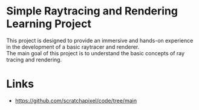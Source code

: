 # Simple Raytracing and Rendering Learning Project
This project is designed to provide an immersive and hands-on experience in the development of a basic raytracer and renderer.    
The main goal of this project is to understand the basic concepts of ray tracing and rendering.

# Links
- https://github.com/scratchapixel/code/tree/main
